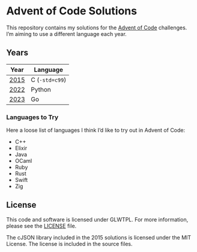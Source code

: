 # Advent of Code Solutions

This repository contains my solutions for the
[Advent of Code](https://adventofcode.com/) challenges. I&rsquo;m aiming to use
a different language each year.

## Years

| Year          | Language       |
| ------------- | -------------- |
| [2015](2015/) | C (`-std=c99`) |
| [2022](2022/) | Python         |
| [2023](2023/) | Go             |

### Languages to Try

Here a loose list of languages I think I’d like to try out in Advent of Code:

- C++
- Elixir
- Java
- OCaml
- Ruby
- Rust
- Swift
- Zig

## License

This code and software is licensed under GLWTPL. For more information, please
see the [LICENSE](LICENSE) file.

The cJSON library included in the 2015 solutions is licensed under the MIT
License. The license is included in the source files.
